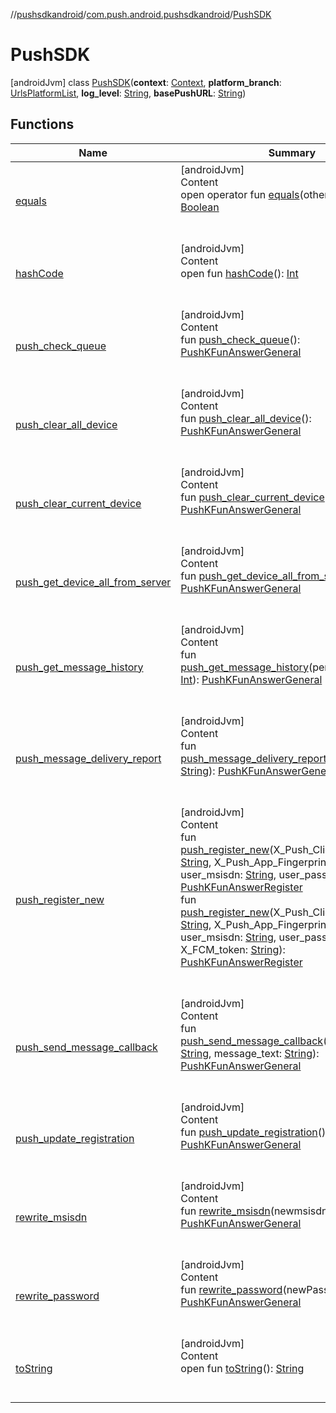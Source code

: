 //[pushsdkandroid](../../index.md)/[com.push.android.pushsdkandroid](../index.md)/[PushSDK](index.md)



# PushSDK  
 [androidJvm] class [PushSDK](index.md)(**context**: [Context](https://developer.android.com/reference/kotlin/android/content/Context.html), **platform_branch**: [UrlsPlatformList](../../com.push.android.pushsdkandroid.core/-urls-platform-list/index.md), **log_level**: [String](https://kotlinlang.org/api/latest/jvm/stdlib/kotlin/-string/index.html), **basePushURL**: [String](https://kotlinlang.org/api/latest/jvm/stdlib/kotlin/-string/index.html))   


## Functions  
  
|  Name|  Summary| 
|---|---|
| <a name="kotlin/Any/equals/#kotlin.Any?/PointingToDeclaration/"></a>[equals](../../com.push.android.pushsdkandroid.core/-push-operative-data/index.md#%5Bkotlin%2FAny%2Fequals%2F%23kotlin.Any%3F%2FPointingToDeclaration%2F%5D%2FFunctions%2F1435989631)| <a name="kotlin/Any/equals/#kotlin.Any?/PointingToDeclaration/"></a>[androidJvm]  <br>Content  <br>open operator fun [equals](../../com.push.android.pushsdkandroid.core/-push-operative-data/index.md#%5Bkotlin%2FAny%2Fequals%2F%23kotlin.Any%3F%2FPointingToDeclaration%2F%5D%2FFunctions%2F1435989631)(other: [Any](https://kotlinlang.org/api/latest/jvm/stdlib/kotlin/-any/index.html)?): [Boolean](https://kotlinlang.org/api/latest/jvm/stdlib/kotlin/-boolean/index.html)  <br><br><br>
| <a name="kotlin/Any/hashCode/#/PointingToDeclaration/"></a>[hashCode](../../com.push.android.pushsdkandroid.core/-push-operative-data/index.md#%5Bkotlin%2FAny%2FhashCode%2F%23%2FPointingToDeclaration%2F%5D%2FFunctions%2F1435989631)| <a name="kotlin/Any/hashCode/#/PointingToDeclaration/"></a>[androidJvm]  <br>Content  <br>open fun [hashCode](../../com.push.android.pushsdkandroid.core/-push-operative-data/index.md#%5Bkotlin%2FAny%2FhashCode%2F%23%2FPointingToDeclaration%2F%5D%2FFunctions%2F1435989631)(): [Int](https://kotlinlang.org/api/latest/jvm/stdlib/kotlin/-int/index.html)  <br><br><br>
| <a name="com.push.android.pushsdkandroid/PushSDK/push_check_queue/#/PointingToDeclaration/"></a>[push_check_queue](push_check_queue.md)| <a name="com.push.android.pushsdkandroid/PushSDK/push_check_queue/#/PointingToDeclaration/"></a>[androidJvm]  <br>Content  <br>fun [push_check_queue](push_check_queue.md)(): [PushKFunAnswerGeneral](../../com.push.android.pushsdkandroid.core/-push-k-fun-answer-general/index.md)  <br><br><br>
| <a name="com.push.android.pushsdkandroid/PushSDK/push_clear_all_device/#/PointingToDeclaration/"></a>[push_clear_all_device](push_clear_all_device.md)| <a name="com.push.android.pushsdkandroid/PushSDK/push_clear_all_device/#/PointingToDeclaration/"></a>[androidJvm]  <br>Content  <br>fun [push_clear_all_device](push_clear_all_device.md)(): [PushKFunAnswerGeneral](../../com.push.android.pushsdkandroid.core/-push-k-fun-answer-general/index.md)  <br><br><br>
| <a name="com.push.android.pushsdkandroid/PushSDK/push_clear_current_device/#/PointingToDeclaration/"></a>[push_clear_current_device](push_clear_current_device.md)| <a name="com.push.android.pushsdkandroid/PushSDK/push_clear_current_device/#/PointingToDeclaration/"></a>[androidJvm]  <br>Content  <br>fun [push_clear_current_device](push_clear_current_device.md)(): [PushKFunAnswerGeneral](../../com.push.android.pushsdkandroid.core/-push-k-fun-answer-general/index.md)  <br><br><br>
| <a name="com.push.android.pushsdkandroid/PushSDK/push_get_device_all_from_server/#/PointingToDeclaration/"></a>[push_get_device_all_from_server](push_get_device_all_from_server.md)| <a name="com.push.android.pushsdkandroid/PushSDK/push_get_device_all_from_server/#/PointingToDeclaration/"></a>[androidJvm]  <br>Content  <br>fun [push_get_device_all_from_server](push_get_device_all_from_server.md)(): [PushKFunAnswerGeneral](../../com.push.android.pushsdkandroid.core/-push-k-fun-answer-general/index.md)  <br><br><br>
| <a name="com.push.android.pushsdkandroid/PushSDK/push_get_message_history/#kotlin.Int/PointingToDeclaration/"></a>[push_get_message_history](push_get_message_history.md)| <a name="com.push.android.pushsdkandroid/PushSDK/push_get_message_history/#kotlin.Int/PointingToDeclaration/"></a>[androidJvm]  <br>Content  <br>fun [push_get_message_history](push_get_message_history.md)(period_in_seconds: [Int](https://kotlinlang.org/api/latest/jvm/stdlib/kotlin/-int/index.html)): [PushKFunAnswerGeneral](../../com.push.android.pushsdkandroid.core/-push-k-fun-answer-general/index.md)  <br><br><br>
| <a name="com.push.android.pushsdkandroid/PushSDK/push_message_delivery_report/#kotlin.String/PointingToDeclaration/"></a>[push_message_delivery_report](push_message_delivery_report.md)| <a name="com.push.android.pushsdkandroid/PushSDK/push_message_delivery_report/#kotlin.String/PointingToDeclaration/"></a>[androidJvm]  <br>Content  <br>fun [push_message_delivery_report](push_message_delivery_report.md)(message_id: [String](https://kotlinlang.org/api/latest/jvm/stdlib/kotlin/-string/index.html)): [PushKFunAnswerGeneral](../../com.push.android.pushsdkandroid.core/-push-k-fun-answer-general/index.md)  <br><br><br>
| <a name="com.push.android.pushsdkandroid/PushSDK/push_register_new/#kotlin.String#kotlin.String#kotlin.String#kotlin.String/PointingToDeclaration/"></a>[push_register_new](push_register_new.md)| <a name="com.push.android.pushsdkandroid/PushSDK/push_register_new/#kotlin.String#kotlin.String#kotlin.String#kotlin.String/PointingToDeclaration/"></a>[androidJvm]  <br>Content  <br>fun [push_register_new](push_register_new.md)(X_Push_Client_API_Key: [String](https://kotlinlang.org/api/latest/jvm/stdlib/kotlin/-string/index.html), X_Push_App_Fingerprint: [String](https://kotlinlang.org/api/latest/jvm/stdlib/kotlin/-string/index.html), user_msisdn: [String](https://kotlinlang.org/api/latest/jvm/stdlib/kotlin/-string/index.html), user_password: [String](https://kotlinlang.org/api/latest/jvm/stdlib/kotlin/-string/index.html)): [PushKFunAnswerRegister](../../com.push.android.pushsdkandroid.core/-push-k-fun-answer-register/index.md)  <br>fun [push_register_new](push_register_new.md)(X_Push_Client_API_Key: [String](https://kotlinlang.org/api/latest/jvm/stdlib/kotlin/-string/index.html), X_Push_App_Fingerprint: [String](https://kotlinlang.org/api/latest/jvm/stdlib/kotlin/-string/index.html), user_msisdn: [String](https://kotlinlang.org/api/latest/jvm/stdlib/kotlin/-string/index.html), user_password: [String](https://kotlinlang.org/api/latest/jvm/stdlib/kotlin/-string/index.html), X_FCM_token: [String](https://kotlinlang.org/api/latest/jvm/stdlib/kotlin/-string/index.html)): [PushKFunAnswerRegister](../../com.push.android.pushsdkandroid.core/-push-k-fun-answer-register/index.md)  <br><br><br>
| <a name="com.push.android.pushsdkandroid/PushSDK/push_send_message_callback/#kotlin.String#kotlin.String/PointingToDeclaration/"></a>[push_send_message_callback](push_send_message_callback.md)| <a name="com.push.android.pushsdkandroid/PushSDK/push_send_message_callback/#kotlin.String#kotlin.String/PointingToDeclaration/"></a>[androidJvm]  <br>Content  <br>fun [push_send_message_callback](push_send_message_callback.md)(message_id: [String](https://kotlinlang.org/api/latest/jvm/stdlib/kotlin/-string/index.html), message_text: [String](https://kotlinlang.org/api/latest/jvm/stdlib/kotlin/-string/index.html)): [PushKFunAnswerGeneral](../../com.push.android.pushsdkandroid.core/-push-k-fun-answer-general/index.md)  <br><br><br>
| <a name="com.push.android.pushsdkandroid/PushSDK/push_update_registration/#/PointingToDeclaration/"></a>[push_update_registration](push_update_registration.md)| <a name="com.push.android.pushsdkandroid/PushSDK/push_update_registration/#/PointingToDeclaration/"></a>[androidJvm]  <br>Content  <br>fun [push_update_registration](push_update_registration.md)(): [PushKFunAnswerGeneral](../../com.push.android.pushsdkandroid.core/-push-k-fun-answer-general/index.md)  <br><br><br>
| <a name="com.push.android.pushsdkandroid/PushSDK/rewrite_msisdn/#kotlin.String/PointingToDeclaration/"></a>[rewrite_msisdn](rewrite_msisdn.md)| <a name="com.push.android.pushsdkandroid/PushSDK/rewrite_msisdn/#kotlin.String/PointingToDeclaration/"></a>[androidJvm]  <br>Content  <br>fun [rewrite_msisdn](rewrite_msisdn.md)(newmsisdn: [String](https://kotlinlang.org/api/latest/jvm/stdlib/kotlin/-string/index.html)): [PushKFunAnswerGeneral](../../com.push.android.pushsdkandroid.core/-push-k-fun-answer-general/index.md)  <br><br><br>
| <a name="com.push.android.pushsdkandroid/PushSDK/rewrite_password/#kotlin.String/PointingToDeclaration/"></a>[rewrite_password](rewrite_password.md)| <a name="com.push.android.pushsdkandroid/PushSDK/rewrite_password/#kotlin.String/PointingToDeclaration/"></a>[androidJvm]  <br>Content  <br>fun [rewrite_password](rewrite_password.md)(newPassword: [String](https://kotlinlang.org/api/latest/jvm/stdlib/kotlin/-string/index.html)): [PushKFunAnswerGeneral](../../com.push.android.pushsdkandroid.core/-push-k-fun-answer-general/index.md)  <br><br><br>
| <a name="kotlin/Any/toString/#/PointingToDeclaration/"></a>[toString](../../com.push.android.pushsdkandroid.core/-push-operative-data/index.md#%5Bkotlin%2FAny%2FtoString%2F%23%2FPointingToDeclaration%2F%5D%2FFunctions%2F1435989631)| <a name="kotlin/Any/toString/#/PointingToDeclaration/"></a>[androidJvm]  <br>Content  <br>open fun [toString](../../com.push.android.pushsdkandroid.core/-push-operative-data/index.md#%5Bkotlin%2FAny%2FtoString%2F%23%2FPointingToDeclaration%2F%5D%2FFunctions%2F1435989631)(): [String](https://kotlinlang.org/api/latest/jvm/stdlib/kotlin/-string/index.html)  <br><br><br>

